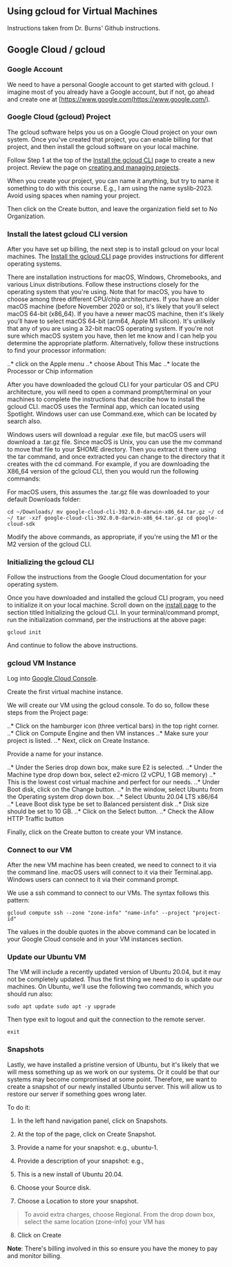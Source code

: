 ## Using gcloud for Virtual Machines

Instructions taken from Dr. Burns' Github instructions. 

## Google Cloud / gcloud

### Google Account

We need to have a personal Google account to get started with gcloud. I imagine most of you already have a Google account, but if not, go ahead and create one at [https://www.google.com(https://www.google.com/).

### Google Cloud (gcloud) Project

The gcloud software helps you us on a Google Cloud project on your own system. Once you've created that project, you can enable billing for that project, and then install the gcloud software on your local machine.

Follow Step 1 at the top of the [Install the gcloud CLI](https://cloud.google.com/sdk/docs/install-sdk) page to create a new project. Review the page on [creating and managing projects](https://cloud.google.com/resource-manager/docs/creating-managing-projects#gcloud).

When you create your project, you can name it anything, but try to name it something to do with this course. E.g., I am using the name syslib-2023. Avoid using spaces when naming your project.

Then click on the Create button, and leave the organization field set to No Organization.

### Install the latest gcloud CLI version

After you have set up billing, the next step is to install gcloud on your local machines. The [Install the gcloud CLI](https://cloud.google.com/sdk/docs/install-sdk) page provides instructions for different operating systems.

There are installation instructions for macOS, Windows, Chromebooks, and various Linux distributions. Follow these instructions closely for the operating system that you're using. Note that for macOS, you have to choose among three different CPU/chip architectures. If you have an older macOS machine (before November 2020 or so), it's likely that you'll select macOS 64-bit (x86_64). If you have a newer macOS machine, then it's likely you'll have to select macOS 64-bit (arm64, Apple M1 silicon). It's unlikely that any of you are using a 32-bit macOS operating system. If you're not sure which macOS system you have, then let me know and I can help you determine the appropriate platform. Alternatively, follow these instructions to find your processor information:

..* click on the Apple menu
..* choose About This Mac
..* locate the Processor or Chip information

After you have downloaded the gcloud CLI for your particular OS and CPU architecture, you will need to open a command prompt/terminal on your machines to complete the instructions that describe how to install the gcloud CLI. macOS uses the Terminal app, which can located using Spotlight. Windows user can use Command.exe, which can be located by search also.

Windows users will download a regular .exe file, but macOS users will download a .tar.gz file. Since macOS is Unix, you can use the mv command to move that file to your $HOME directory. Then you extract it there using the tar command, and once extracted you can change to the directory that it creates with the cd command. For example, if you are downloading the X86_64 version of the gcloud CLI, then you would run the following commands:

For macOS users, this assumes the .tar.gz file was downloaded to your default Downloads folder:

`cd ~/Downloads/
mv google-cloud-cli-392.0.0-darwin-x86_64.tar.gz ~/
cd ~/
tar -xzf google-cloud-cli-392.0.0-darwin-x86_64.tar.gz
cd google-cloud-sdk
`

Modify the above commands, as appropriate, if you're using the M1 or the M2 version of the gcloud CLI.

### Initializing the gcloud CLI 

Follow the instructions from the Google Cloud documentation for your operating system. 

Once you have downloaded and installed the gcloud CLI program, you need to initialize it on your local machine. Scroll down on the [install page](https://cloud.google.com/sdk/docs/install-sdk) to the section titled Initializing the gcloud CLI. In your terminal/command prompt, run the initialization command, per the instructions at the above page:

`gcloud init`

And continue to follow the above instructions.

### gcloud VM Instance

Log into [Google Cloud Console](https://console.cloud.google.com/).

Create the first virtual machine instance. 

We will create our VM using the gcloud console. To do so, follow these steps from the Project page:

..* Click on the hamburger icon (three vertical bars) in the top right corner.
..* Click on Compute Engine and then VM instances
..* Make sure your project is listed.
..* Next, click on Create Instance.

Provide a name for your instance.

..* Under the Series drop down box, make sure E2 is selected.
..* Under the Machine type drop down box, select e2-micro (2 vCPU, 1 GB memory)
..* This is the lowest cost virtual machine and perfect for our needs.
..* Under Boot disk, click on the Change button.
..* In the window, select Ubuntu from the Operating system drop down box.
..* Select Ubuntu 20.04 LTS x86/64
..* Leave Boot disk type be set to Balanced persistent disk
..* Disk size should be set to 10 GB.
..* Click on the Select button.
..* Check the Allow HTTP Traffic button

Finally, click on the Create button to create your VM instance.

### Connect to our VM

After the new VM machine has been created, we need to connect to it via the command line. macOS users will connect to it via their Terminal.app. Windows users can connect to it via their command prompt.

We use a ssh command to connect to our VMs. The syntax follows this pattern:

`gcloud compute ssh --zone "zone-info" "name-info" --project "project-id"`

The values in the double quotes in the above command can be located in your Google Cloud console and in your VM instances section. 

### Update our Ubuntu VM

The VM will include a recently updated version of Ubuntu 20.04, but it may not be completely updated. Thus the first thing we need to do is update our machines. On Ubuntu, we'll use the following two commands, which you should run also:

`
sudo apt update
sudo apt -y upgrade
`

Then type exit to logout and quit the connection to the remote server.

`exit`

### Snapshots

Lastly, we have installed a pristine version of Ubuntu, but it's likely that we will mess something up as we work on our systems. Or it could be that our systems may become compromised at some point. Therefore, we want to create a snapshot of our newly installed Ubuntu server. This will allow us to restore our server if something goes wrong later.

To do it:

1. In the left hand navigation panel, click on Snapshots.

2. At the top of the page, click on Create Snapshot.

3. Provide a name for your snapshot: e.g., ubuntu-1.

4. Provide a description of your snapshot: e.g.,

5. This is a new install of Ubuntu 20.04.

6. Choose your Source disk.

7. Choose a Location to store your snapshot.

> To avoid extra charges, choose Regional.
> From the drop down box, select the same location (zone-info) your VM has

8. Click on Create

**Note**: There's billing involved in this so ensure you have the money to pay and monitor billing.

